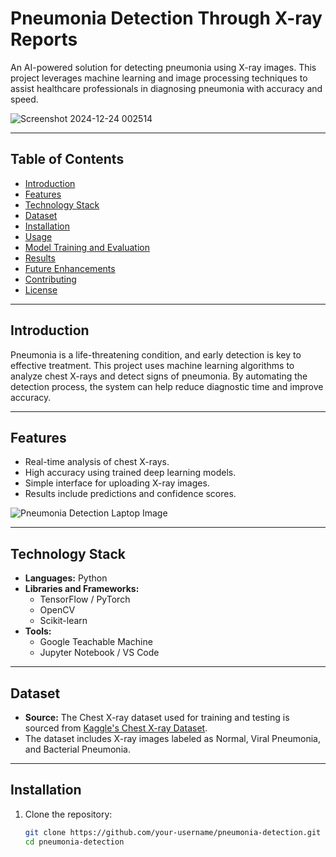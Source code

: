 # Pneumonia Detection Through X-ray Reports  
An AI-powered solution for detecting pneumonia using X-ray images. This project leverages machine learning and image processing techniques to assist healthcare professionals in diagnosing pneumonia with accuracy and speed.

![Screenshot 2024-12-24 002514](https://github.com/user-attachments/assets/b10ea258-97b5-4309-b80f-d78f6b2da778)


---

## **Table of Contents**  
- [Introduction](#introduction)  
- [Features](#features)  
- [Technology Stack](#technology-stack)  
- [Dataset](#dataset)  
- [Installation](#installation)  
- [Usage](#usage)  
- [Model Training and Evaluation](#model-training-and-evaluation)  
- [Results](#results)  
- [Future Enhancements](#future-enhancements)  
- [Contributing](#contributing)  
- [License](#license)  

---

## **Introduction**  
Pneumonia is a life-threatening condition, and early detection is key to effective treatment. This project uses machine learning algorithms to analyze chest X-rays and detect signs of pneumonia. By automating the detection process, the system can help reduce diagnostic time and improve accuracy.

---

## **Features**  
- Real-time analysis of chest X-rays.  
- High accuracy using trained deep learning models.  
- Simple interface for uploading X-ray images.  
- Results include predictions and confidence scores.  

![Pneumonia Detection Laptop Image](https://github.com/user-attachments/assets/601d1615-f4c6-48e2-ba9f-ea5a706cfc3e)


---

## **Technology Stack**  
- **Languages:** Python  
- **Libraries and Frameworks:**  
  - TensorFlow / PyTorch  
  - OpenCV  
  - Scikit-learn  
- **Tools:**  
  - Google Teachable Machine  
  - Jupyter Notebook / VS Code  

---

## **Dataset**  
- **Source:** The Chest X-ray dataset used for training and testing is sourced from [Kaggle's Chest X-ray Dataset](https://www.kaggle.com/paultimothymooney/chest-xray-pneumonia).  
- The dataset includes X-ray images labeled as Normal, Viral Pneumonia, and Bacterial Pneumonia.  

---

## **Installation**  
1. Clone the repository:  
   ```bash  
   git clone https://github.com/your-username/pneumonia-detection.git  
   cd pneumonia-detection  
